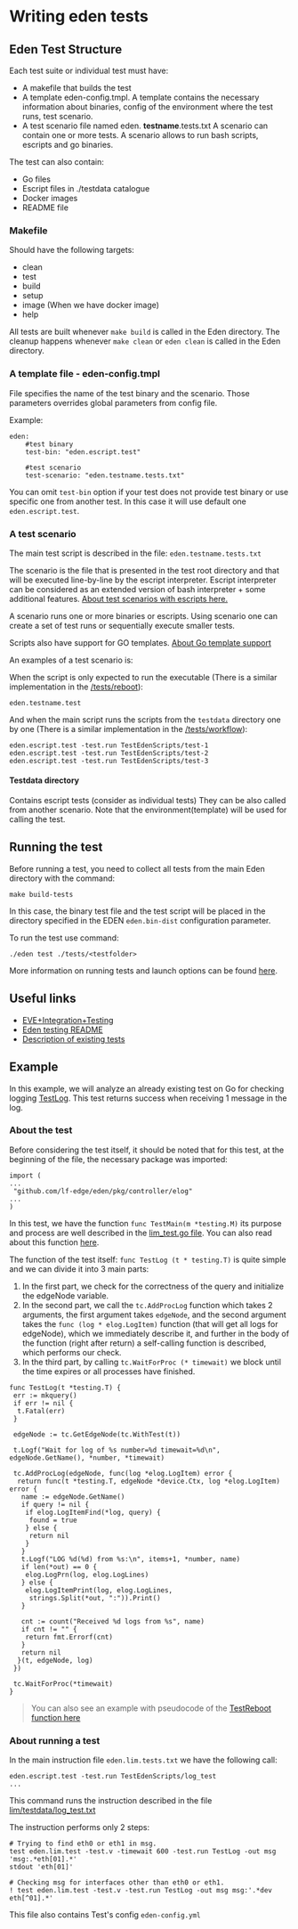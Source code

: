 # Writing eden tests

## Eden Test Structure

Each test suite or individual test must have:

* A makefile that builds the test
* A template eden-config.tmpl. A template contains the necessary information about binaries, config of the environment where the test runs, test scenario.
* A test scenario file named eden. **testname**.tests.txt A scenario can contain one or more tests. A scenario allows to run bash scripts, escripts and go binaries.

The test can also contain:

* Go files
* Escript files in ./testdata catalogue
* Docker images
* README file

### Makefile

Should have the following targets:

* clean
* test
* build
* setup
* image (When we have docker image)
* help

All tests are built whenever `make build` is called in the Eden directory.
The cleanup happens whenever `make clean` or `eden clean` is called in the Eden directory.

### A template file - eden-config.tmpl

File specifies the name of the test binary and the scenario. Those parameters overrides global parameters from config file.

Example:

```code
eden:
    #test binary
    test-bin: "eden.escript.test"

    #test scenario
    test-scenario: "eden.testname.tests.txt"
```

You can omit `test-bin` option if your test does not provide test binary or use specific one from another test.
In this case it will use default one `eden.escript.test`.

### A test scenario

The main test script is described in the file: `eden.testname.tests.txt`

The scenario is the file that is presented in the test root directory and that will be executed line-by-line by the escript interpreter. Escript interpreter can be considered as an extended version of bash interpreter + some additional features. [About test scenarios with escripts here.](https://github.com/itmo-eve/eden/blob/master/tests/escript/README.md)

A scenario runs one or more binaries or escripts. Using scenario one can create a set of test runs or sequentially execute smaller tests.

Scripts also have support for GO templates. [About Go template support](https://github.com/itmo-eve/eden/blob/master/tests/README.md#test-running)

An examples of a test scenario is:

When the script is only expected to run the executable (There is a similar implementation in the [/tests/reboot](https://github.com/itmo-eve/eden/blob/master/tests/reboot/eden.reboot.tests.txt)):

```code
eden.testname.test
```

And when the main script runs the scripts from the `testdata` directory one by one (There is a similar implementation in the [/tests/workflow](https://github.com/itmo-eve/eden/blob/master/tests/workflow/eden.workflow.tests.txt)):

```code
eden.escript.test -test.run TestEdenScripts/test-1
eden.escript.test -test.run TestEdenScripts/test-2
eden.escript.test -test.run TestEdenScripts/test-3
```

#### Testdata directory

Contains escript tests (consider as individual tests) They can be also called from another scenario. Note that the environment(template) will be used for calling the test.

## Running the test

Before running a test, you need to collect all tests from the main Eden directory with the command:

```console
make build-tests
```

In this case, the binary test file and the test script will be placed in the directory specified in the EDEN `eden.bin-dist` configuration parameter.

To run the test use command:

```console
./eden test ./tests/<testfolder>
```

More information on running tests and launch options can be found [here](https://github.com/itmo-eve/eden/blob/master/tests/README.md#test-running).

## Useful links

* [EVE+Integration+Testing](https://wiki.lfedge.org/display/EVE/EVE+Integration+Testing)
* [Eden testing README](https://github.com/itmo-eve/eden/blob/master/tests/README.md)
* [Description of existing tests](https://wiki.lfedge.org/display/EVE/Tests)

## Example

In this example, we will analyze an already existing test on Go for checking logging [TestLog](https://github.com/lf-edge/eden/blob/6e040a6eb8e010f06f646158404854d945368e9f/tests/lim/lim_test.go#L135). This test returns success when receiving 1 message in the log.

### About the test

Before considering the test itself, it should be noted that for this test, at the beginning of the file, the necessary package was imported:

```code
import (
...
 "github.com/lf-edge/eden/pkg/controller/elog"
...
)
```

In this test, we have the function `func TestMain(m *testing.M)` its purpose and process are well described in the [lim_test.go file](https://github.com/lf-edge/eden/blob/6e040a6eb8e010f06f646158404854d945368e9f/tests/lim/lim_test.go#L72). You can also read about this function [here](https://wiki.lfedge.org/display/EVE/EVE+Integration+Testing).

The function of the test itself: `func TestLog (t * testing.T)` is quite simple and we can divide it into 3 main parts:

1. In the first part, we check for the correctness of the query and initialize the edgeNode variable.
2. In the second part, we call the `tc.AddProcLog` function which takes 2 arguments, the first argument takes `edgeNode`, and the second argument takes the `func (log * elog.LogItem)` function (that will get all logs for edgeNode), which we immediately describe it, and further in the body of the function (right after return) a self-calling function is described, which performs our check.
3. In the third part, by calling `tc.WaitForProc (* timewait)` we block until the time expires or all processes have finished.

```code
func TestLog(t *testing.T) {
 err := mkquery()
 if err != nil {
  t.Fatal(err)
 }

 edgeNode := tc.GetEdgeNode(tc.WithTest(t))

 t.Logf("Wait for log of %s number=%d timewait=%d\n", edgeNode.GetName(), *number, *timewait)

 tc.AddProcLog(edgeNode, func(log *elog.LogItem) error {
  return func(t *testing.T, edgeNode *device.Ctx, log *elog.LogItem) error {
   name := edgeNode.GetName()
   if query != nil {
    if elog.LogItemFind(*log, query) {
     found = true
    } else {
     return nil
    }
   }
   t.Logf("LOG %d(%d) from %s:\n", items+1, *number, name)
   if len(*out) == 0 {
    elog.LogPrn(log, elog.LogLines)
   } else {
    elog.LogItemPrint(log, elog.LogLines,
     strings.Split(*out, ":")).Print()
   }

   cnt := count("Received %d logs from %s", name)
   if cnt != "" {
    return fmt.Errorf(cnt)
   }
   return nil
  }(t, edgeNode, log)
 })

 tc.WaitForProc(*timewait)
}
```

> You can also see an example with pseudocode of the [TestReboot function here](https://wiki.lfedge.org/display/EVE/EVE+Integration+Testing)

### About running a test

In the main instruction file `eden.lim.tests.txt` we have the following call:

```code
eden.escript.test -test.run TestEdenScripts/log_test
...
```

This command runs the instruction described in the file [lim/testdata/log_test.txt](https://github.com/lf-edge/eden/blob/master/tests/lim/testdata/log_test.txt)

The instruction performs only 2 steps:

```code
# Trying to find eth0 or eth1 in msg.
test eden.lim.test -test.v -timewait 600 -test.run TestLog -out msg 'msg:.*eth[01].*'
stdout 'eth[01]'

# Checking msg for interfaces other than eth0 or eth1.
! test eden.lim.test -test.v -test.run TestLog -out msg msg:'.*dev eth[^01].*'
```

This file also contains Test's config `eden-config.yml`

